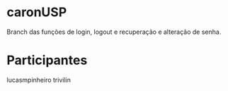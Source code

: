 caronUSP
========

Branch das funções de login, logout e recuperação e alteração de senha.

Participantes
=============

lucasmpinheiro
trivilin
